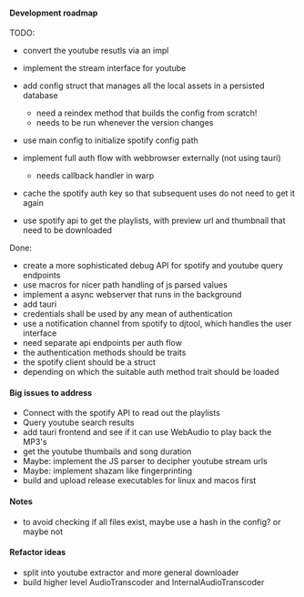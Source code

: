 #### Development roadmap

TODO:

- convert the youtube resutls via an impl
- implement the stream interface for youtube

- add config struct that manages all the local assets in a persisted database
  - need a reindex method that builds the config from scratch!
  - needs to be run whenever the version changes
- use main config to initialize spotify config path
- implement full auth flow with webbrowser externally (not using tauri)
  - needs callback handler in warp
- cache the spotify auth key so that subsequent uses do not need to get it again
- use spotify api to get the playlists, with preview url and thumbnail that need to be downloaded

Done:

- create a more sophisticated debug API for spotify and youtube query endpoints
- use macros for nicer path handling of js parsed values
- implement a async webserver that runs in the background
- add tauri
- credentials shall be used by any mean of authentication
- use a notification channel from spotify to djtool, which handles the user interface
- need separate api endpoints per auth flow
- the authentication methods should be traits
- the spotify client should be a struct
- depending on which the suitable auth method trait should be loaded


#### Big issues to address

- Connect with the spotify API to read out the playlists
- Query youtube search results
- add tauri frontend and see if it can use WebAudio to play back the MP3's
- get the youtube thumbails and song duration
- Maybe: implement the JS parser to decipher youtube stream urls
- Maybe: implement shazam like fingerprinting
- build and upload release executables for linux and macos first

#### Notes

- to avoid checking if all files exist, maybe use a hash in the config? or maybe not

#### Refactor ideas

- split into youtube extractor and more general downloader
- build higher level AudioTranscoder and InternalAudioTranscoder
